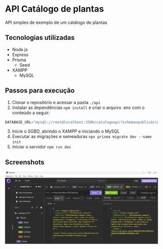 # API Catálogo de plantas
API simples de exemplo de um catálogo de plantas

## Tecnologias utilizadas
- Node.js
- Express
- Prisma
    - Seed
- XAMPP
    - MySQL

## Passos para execução
1. Clonar o repositório e acessar a pasta `./api`
2. Instalar as dependências `npm install` e criar o arquivo .env com o conteúdo a seguir:
```js
DATABASE_URL="mysql://root@localhost:3306/catalogoapi?schema=public&timezone=UTC
```
3. Inicie o SGBD, abrindo o XAMPP e iniciando o MySQL
4. Executar as migrações e semeaduras `npx prisma migrate dev --name init`
5. Iniciar o servidor `npm run dev`

## Screenshots
![Screenshot00](../docs/screenshot00.png)
